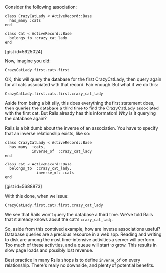 Consider the following association: 

    class CrazyCatLady < ActiveRecord::Base
      has_many :cats
    end
    
    class Cat < ActiveRecord::Base
      belongs_to :crazy_cat_lady
    end

[gist id=5625024] 

Now, imagine you did:

    CrazyCatLady.first.cats.first

OK, this will query the database for the first CrazyCatLady, then query again for all cats associated with that record. Fair enough. But what if we do this:

    CrazyCatLady.first.cats.first.crazy_cat_lady

Aside from being a bit silly, this does everything the first statement does, then queries the database a third time to find the CrazyCatLady associated with the first cat. But Rails already has this information! *Why* is it querying the database again?

Rails is a bit dumb about the inverse of an association. You have to specify that an inverse relationship exists, like so: 

    class CrazyCatLady < ActiveRecord::Base
      has_many  :cats,
                inverse_of: :crazy_cat_lady
    end
     
    class Cat < ActiveRecord::Base
      belongs_to  :crazy_cat_lady,
                  inverse_of: :cats
    end
[gist id=5688873] 

With this done, when we issue:

    CrazyCatLady.first.cats.first.crazy_cat_lady

We see that Rails won't query the database a third time. We've told Rails that it already knows about the cat's `crazy_cat_lady`.

So, aside from this contrived example, how are inverse associations useful? Database queries are a precious resource in a web app. Reading and writing to disk are among the most time-intensive activities a server will perform. Too much of these activities, and a queue will start to grow. This results in slow page loads and possibly lost revenue.

Best practice in many Rails shops is to define `inverse_of` on every relationship. There's really no downside, and plenty of potential benefits.

